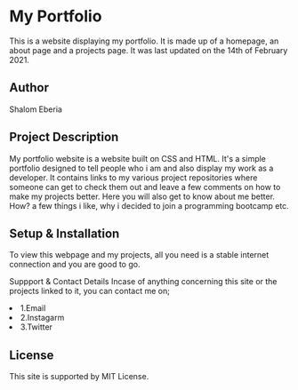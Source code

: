 <h1>My Portfolio</h1>
This is a website displaying my portfolio. It is made up of a homepage, an about page and a projects page. It was last updated on the 14th of February 2021.

<h2>Author</h2>
Shalom Eberia

<h2>Project Description</h2>
My portfolio website is a website built on CSS and HTML. It's a simple portfolio designed to tell people who i am and also display my work as a developer. It contains links to my various project repositories where someone can get to check them out and leave a few comments on how to make my projects better. Here you will also get to know about me better. How? a few things i like, why i decided to join a programming bootcamp etc.

<h2>Setup & Installation</h2>
To view this webpage and my projects, all you need is a stable internet connection and you are good to go.

Suppport & Contact Details
Incase of anything concerning this site or the projects linked to it, you can contact me on;
<li>1.Email</li>
<li>2.Instagarm</li>
<li>3.Twitter</li>

 <h2>License</h2>
 This site is supported by MIT License.